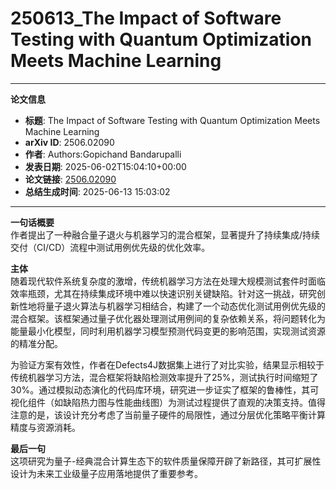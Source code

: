 # 250613_The Impact of Software Testing with Quantum Optimization Meets Machine Learning

---
**论文信息**

- **标题**: The Impact of Software Testing with Quantum Optimization Meets Machine Learning
- **arXiv ID**: 2506.02090
- **作者**: Authors:Gopichand Bandarupalli
- **发表日期**: 2025-06-02T15:04:10+00:00
- **论文链接**: [2506.02090](https://arxiv.org/abs/2506.02090)
- **总结生成时间**: 2025-06-13 15:03:02

---

**一句话概要**  
作者提出了一种融合量子退火与机器学习的混合框架，显著提升了持续集成/持续交付（CI/CD）流程中测试用例优先级的优化效率。

**主体**  
随着现代软件系统复杂度的激增，传统机器学习方法在处理大规模测试套件时面临效率瓶颈，尤其在持续集成环境中难以快速识别关键缺陷。针对这一挑战，研究创新性地将量子退火算法与机器学习相结合，构建了一个动态优化测试用例优先级的混合框架。该框架通过量子优化器处理测试用例间的复杂依赖关系，将问题转化为能量最小化模型，同时利用机器学习模型预测代码变更的影响范围，实现测试资源的精准分配。

为验证方案有效性，作者在Defects4J数据集上进行了对比实验，结果显示相较于传统机器学习方法，混合框架将缺陷检测效率提升了25%，测试执行时间缩短了30%。通过模拟动态演化的代码库环境，研究进一步证实了框架的鲁棒性，其可视化组件（如缺陷热力图与性能曲线图）为测试过程提供了直观的决策支持。值得注意的是，该设计充分考虑了当前量子硬件的局限性，通过分层优化策略平衡计算精度与资源消耗。

**最后一句**  
这项研究为量子-经典混合计算生态下的软件质量保障开辟了新路径，其可扩展性设计为未来工业级量子应用落地提供了重要参考。